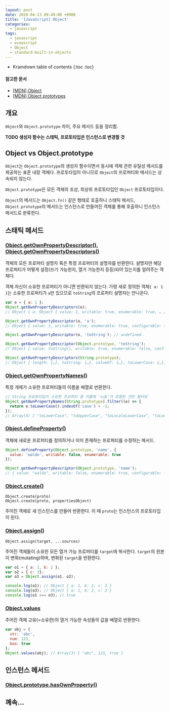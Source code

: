 ```yaml
---
layout: post
date: 2020-04-13 09:49:00 +0900
title: '[JavaScript] Object'
categories:
  - javascript
tags:
  - javascript
  - ecmascript
  - Object
  - standard-built-in-objects
---
```


* Kramdown table of contents
{:toc .toc}

#### 참고한 문서

- [\[MDN\] Object](https://developer.mozilla.org/en-US/docs/Web/JavaScript/Reference/Global_Objects/Object)
- [\[MDN\] Object prototypes](https://developer.mozilla.org/en-US/docs/Learn/JavaScript/Objects/Object_prototypes)

## 개요

`Object`와 `Object.prototype` 차이, 주요 메서드 등을 정리함.

**TODO 생성자 함수는 스태틱, 프로토타입은 인스턴스로 변경할 것**

## Object vs Object.prototype

`Object`는 `Object.prototype`의 생성자 함수이면서 동시에 객체 관련 유틸성 메서드를 제공하는 표준 내장 객체다. 프로토타입이 아니므로 `Object`의 프로퍼티와 메서드는 상속되지 않는다.

`Object.prototype`은 모든 객체의 조상, 최상위 프로토타입인 `Object` 프로토타입이다.

`Object`의 메서드는 `Object.fn()` 같은 형태로 호출하니 스태틱 메서드, `Object.prototype`의 메서드는 인스턴스로 만들어진 객체를 통해 호출하니 인스턴스 메서드로 분류한다.

## 스태틱 메서드

### [Object.getOwnPropertyDescriptor()](https://developer.mozilla.org/en-US/docs/Web/JavaScript/Reference/Global_Objects/Object/getOwnPropertyDescriptor), [Object.getOwnPropertyDescriptors()](https://developer.mozilla.org/en-US/docs/Web/JavaScript/Reference/Global_Objects/Object/getOwnPropertyDescriptors)

객체의 모든 프로퍼티 설명자 혹은 특정 프로퍼티의 설명자를 반환한다. 설명자란 해당 프로퍼티가 어떻게 설정(쓰기 가능한지, 열거 가능한지 등등)되어 있는지를 알려주는 객체다.

객체 자신이 소유한 프로퍼티가 아니면 반환되지 않는다. 가령 새로 정의한 객체`{ a: 1 }`는 소유한 프로퍼티가 `a`만 있으므로 `toString`의 프로퍼티 설명자는 안나온다.

```js
var o = { a: 1 };
Object.getOwnPropertyDescriptors(o);
// Object { a: Object { value: 1, writable: true, enumerable: true, … } }

Object.getOwnPropertyDescriptor(o, 'a');
// Object { value: 1, writable: true, enumerable: true, configurable: true }

Object.getOwnPropertyDescriptor(o, 'toString'); // undefined

Object.getOwnPropertyDescriptor(Object.prototype, 'toString');
// Object { value: toString(), writable: true, enumerable: false, configurable: true }

Object.getOwnPropertyDescriptors(String.prototype);
// Object { length: {…}, toString: {…}, valueOf: {…}, toLowerCase: {…}, toUpperCase: {…}, charAt: {…}, charCodeAt: {…}, substring: {…}, padStart: {…}, padEnd: {…}, … }
```

### [Object.getOwnPropertyNames()](https://github.com/nhn/tui.grid/tree/master/packages/toast-ui.grid/docs)

특정 개체가 소유한 프로퍼티들의 이름을 배열로 반환한다.

```js
// String 프로토타입이 소유한 프로퍼티 중 이름에 'sub'가 포함된 것만 필터링
Object.getOwnPropertyNames(String.prototype).filter((e) => {
  return e.toLowerCase().indexOf('case') > -1;
});
// Array(4) [ "toLowerCase", "toUpperCase", "toLocaleLowerCase", "toLocaleUpperCase" ]
```

### [Object.defineProperty()](https://developer.mozilla.org/en-US/docs/Web/JavaScript/Reference/Global_Objects/Object/defineProperty)

객체에 새로운 프로퍼티를 정의하거나 이미 존재하는 프로퍼티를 수정하는 메서드.

```js
Object.defineProperty(Object.prototype, 'name', {
  value: 'waldo', writable: false, enumerable: true
});

Object.getOwnPropertyDescriptor(Object.prototype, 'name');
// { value: "waldo", writable: false, enumerable: true, configurable: false }
```

### [Object.create()](https://developer.mozilla.org/en-US/docs/Web/JavaScript/Reference/Global_Objects/Object/create#Classical_inheritance_with_Object.create)

```
Object.create(proto)
Object.create(proto, propertiesObject)
```

주어진 객체로 새 인스턴스를 만들어 반환한다. 이 때 `proto`는 인스턴스의 프로토타입이 된다.

### [Object.assign()](https://developer.mozilla.org/en-US/docs/Web/JavaScript/Reference/Global_Objects/Object/assign)

```
Object.assign(target, ...sources)
```

주어진 객체들이 소유한 모든 열거 가능 프로퍼티를 `target`에 복사한다. `target`의 원본이 변화(mutating)하며, 변화된 `target`을 반환한다.

```js
var o1 = { a: 1, b: 2 };
var o2 = { c: 3};
var o3 = Object.assign(o1, o2);

console.log(o1); // Object { a: 1, b: 2, c: 3 }
console.log(o3); // Object { a: 1, b: 2, c: 3 }
console.log(o1 === o3); // true
```

### [Object.values](https://developer.mozilla.org/en-US/docs/Web/JavaScript/Reference/Global_Objects/Object/values)

주어진 객체 고유(=소유한)의 열거 가능한 속성들의 값을 배열로 반환한다.

```js
var obj = {
  str: 'abc',
  num: 123,
  boo: true
};
Object.values(obj); // Array(3) [ "abc", 123, true ]
```

## 인스턴스 메서드

### [Object.prototype.hasOwnProperty()](https://developer.mozilla.org/en-US/docs/Web/JavaScript/Reference/Global_Objects/Object/hasOwnProperty)

## 꼐속...

